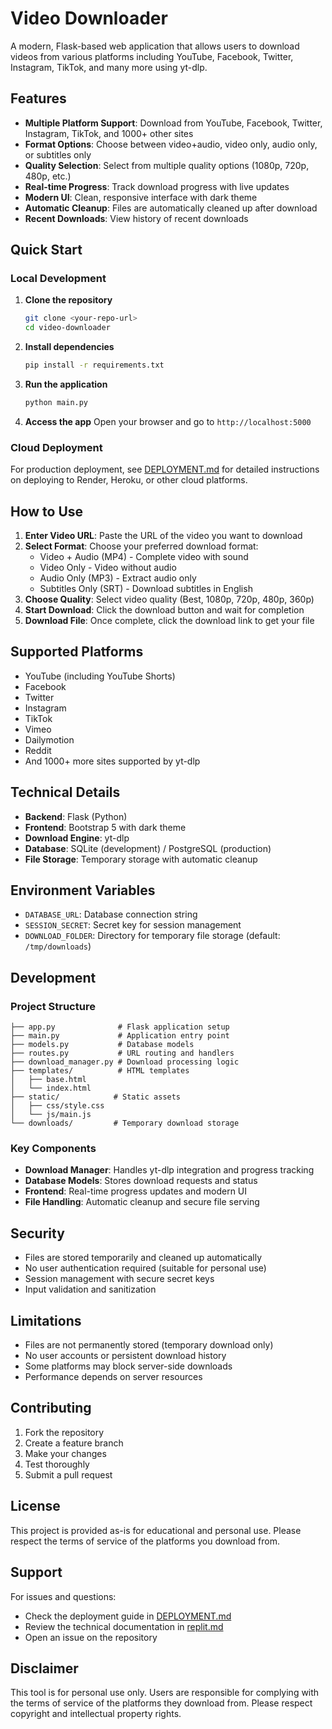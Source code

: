 # Video Downloader

A modern, Flask-based web application that allows users to download videos from various platforms including YouTube, Facebook, Twitter, Instagram, TikTok, and many more using yt-dlp.

## Features

- **Multiple Platform Support**: Download from YouTube, Facebook, Twitter, Instagram, TikTok, and 1000+ other sites
- **Format Options**: Choose between video+audio, video only, audio only, or subtitles only
- **Quality Selection**: Select from multiple quality options (1080p, 720p, 480p, etc.)
- **Real-time Progress**: Track download progress with live updates
- **Modern UI**: Clean, responsive interface with dark theme
- **Automatic Cleanup**: Files are automatically cleaned up after download
- **Recent Downloads**: View history of recent downloads

## Quick Start

### Local Development

1. **Clone the repository**
   ```bash
   git clone <your-repo-url>
   cd video-downloader
   ```

2. **Install dependencies**
   ```bash
   pip install -r requirements.txt
   ```

3. **Run the application**
   ```bash
   python main.py
   ```

4. **Access the app**
   Open your browser and go to `http://localhost:5000`

### Cloud Deployment

For production deployment, see [DEPLOYMENT.md](DEPLOYMENT.md) for detailed instructions on deploying to Render, Heroku, or other cloud platforms.

## How to Use

1. **Enter Video URL**: Paste the URL of the video you want to download
2. **Select Format**: Choose your preferred download format:
   - Video + Audio (MP4) - Complete video with sound
   - Video Only - Video without audio
   - Audio Only (MP3) - Extract audio only
   - Subtitles Only (SRT) - Download subtitles in English
3. **Choose Quality**: Select video quality (Best, 1080p, 720p, 480p, 360p)
4. **Start Download**: Click the download button and wait for completion
5. **Download File**: Once complete, click the download link to get your file

## Supported Platforms

- YouTube (including YouTube Shorts)
- Facebook
- Twitter
- Instagram
- TikTok
- Vimeo
- Dailymotion
- Reddit
- And 1000+ more sites supported by yt-dlp

## Technical Details

- **Backend**: Flask (Python)
- **Frontend**: Bootstrap 5 with dark theme
- **Download Engine**: yt-dlp
- **Database**: SQLite (development) / PostgreSQL (production)
- **File Storage**: Temporary storage with automatic cleanup

## Environment Variables

- `DATABASE_URL`: Database connection string
- `SESSION_SECRET`: Secret key for session management
- `DOWNLOAD_FOLDER`: Directory for temporary file storage (default: `/tmp/downloads`)

## Development

### Project Structure
```
├── app.py              # Flask application setup
├── main.py             # Application entry point
├── models.py           # Database models
├── routes.py           # URL routing and handlers
├── download_manager.py # Download processing logic
├── templates/          # HTML templates
│   ├── base.html
│   └── index.html
├── static/            # Static assets
│   ├── css/style.css
│   └── js/main.js
└── downloads/         # Temporary download storage
```

### Key Components

- **Download Manager**: Handles yt-dlp integration and progress tracking
- **Database Models**: Stores download requests and status
- **Frontend**: Real-time progress updates and modern UI
- **File Handling**: Automatic cleanup and secure file serving

## Security

- Files are stored temporarily and cleaned up automatically
- No user authentication required (suitable for personal use)
- Session management with secure secret keys
- Input validation and sanitization

## Limitations

- Files are not permanently stored (temporary download only)
- No user accounts or persistent download history
- Some platforms may block server-side downloads
- Performance depends on server resources

## Contributing

1. Fork the repository
2. Create a feature branch
3. Make your changes
4. Test thoroughly
5. Submit a pull request

## License

This project is provided as-is for educational and personal use. Please respect the terms of service of the platforms you download from.

## Support

For issues and questions:
- Check the deployment guide in [DEPLOYMENT.md](DEPLOYMENT.md)
- Review the technical documentation in [replit.md](replit.md)
- Open an issue on the repository

## Disclaimer

This tool is for personal use only. Users are responsible for complying with the terms of service of the platforms they download from. Please respect copyright and intellectual property rights.